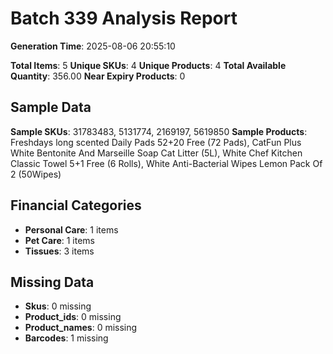 # Batch 339 Analysis Report

**Generation Time**: 2025-08-06 20:55:10

**Total Items**: 5
**Unique SKUs**: 4
**Unique Products**: 4
**Total Available Quantity**: 356.00
**Near Expiry Products**: 0

## Sample Data
**Sample SKUs**: 31783483, 5131774, 2169197, 5619850
**Sample Products**: Freshdays long scented Daily Pads 52+20 Free (72 Pads), CatFun Plus White Bentonite And Marseille Soap Cat Litter (5L), White Chef Kitchen Classic Towel 5+1 Free (6 Rolls), White Anti-Bacterial Wipes Lemon Pack Of 2 (50Wipes)

## Financial Categories
- **Personal Care**: 1 items
- **Pet Care**: 1 items
- **Tissues**: 3 items

## Missing Data
- **Skus**: 0 missing
- **Product_ids**: 0 missing
- **Product_names**: 0 missing
- **Barcodes**: 1 missing
